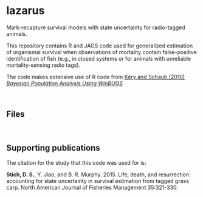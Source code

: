 # lazarus
Mark-recapture survival models with state uncertainty for radio-tagged animals.

This repository contains R and JAGS code used for generalized estimation of organismal survival when observations of mortality contain false-positive identification of fish (e.g., in closed systems or for animals with unreliable mortality-sensing radio tags).

The code makes extensive use of R code from [Kéry and Schaub (2010) _Bayesian Population Analysis Using WinBUGS_](http:/www.vogelwarte.ch/de/projekte/publikationen/bpa/)

<br>
 
## Files


<br>
 
## Supporting publications
The citation for the study that this code was used for is:

**Stich, D. S.**, Y. Jiao, and B. R. Murphy. 2015. Life, death, and resurrection: accounting for state uncertainty in survival estimation from tagged grass carp. North American Journal of Fisheries Management 35:321-330.

